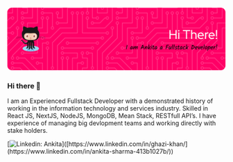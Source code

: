 ![Header](./github-header-image.png)
### Hi there 👋

I am an Experienced Fullstack Developer with a demonstrated history of working in the information technology and services industry. Skilled in React JS, NextJS, NodeJS, MongoDB, Mean Stack, RESTfull API’s. I have experience of managing big devlopment teams and working directly with stake holders. 

[![Linkedin: Ankita](https://img.shields.io/badge/-Ankita-blue?style=flat-square&logo=Linkedin&logoColor=white&link=[https://www.linkedin.com/in/ghazi-khan/](https://www.linkedin.com/in/ankita-sharma-413b1027b/))]([https://www.linkedin.com/in/ghazi-khan/](https://www.linkedin.com/in/ankita-sharma-413b1027b/))

<!--
**techexplorer1231/techexplorer1231** is a ✨ _special_ ✨ repository because its `README.md` (this file) appears on your GitHub profile.

Here are some ideas to get you started:

- 🔭 I’m currently working on ...
- 🌱 I’m currently learning ...
- 👯 I’m looking to collaborate on ...
- 🤔 I’m looking for help with ...
- 💬 Ask me about ...
- 📫 How to reach me: ...
- 😄 Pronouns: ...
- ⚡ Fun fact: ...
-->
